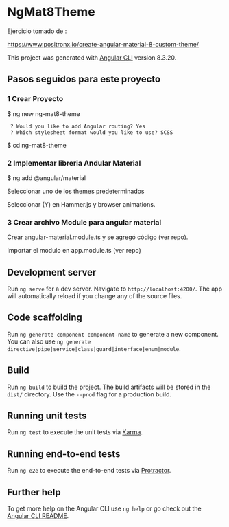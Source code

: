 # NgMat8Theme

Ejercicio tomado de :

https://www.positronx.io/create-angular-material-8-custom-theme/

This project was generated with [Angular CLI](https://github.com/angular/angular-cli) version 8.3.20.

## Pasos seguidos para este proyecto


### 1 Crear Proyecto

$ ng new ng-mat8-theme

```
 ? Would you like to add Angular routing? Yes
 ? Which stylesheet format would you like to use? SCSS
```

$ cd ng-mat8-theme

### 2 Implementar libreria Andular Material

$ ng add @angular/material

Seleccionar uno de los themes predeterminados

Seleccionar (Y) en Hammer.js y browser animations.

### 3 Crear archivo Module para angular material

Crear angular-material.module.ts y se agregó código (ver repo).

Importar el modulo en app.module.ts (ver repo)


## Development server

Run `ng serve` for a dev server. Navigate to `http://localhost:4200/`. The app will automatically reload if you change any of the source files.

## Code scaffolding

Run `ng generate component component-name` to generate a new component. You can also use `ng generate directive|pipe|service|class|guard|interface|enum|module`.

## Build

Run `ng build` to build the project. The build artifacts will be stored in the `dist/` directory. Use the `--prod` flag for a production build.

## Running unit tests

Run `ng test` to execute the unit tests via [Karma](https://karma-runner.github.io).

## Running end-to-end tests

Run `ng e2e` to execute the end-to-end tests via [Protractor](http://www.protractortest.org/).

## Further help

To get more help on the Angular CLI use `ng help` or go check out the [Angular CLI README](https://github.com/angular/angular-cli/blob/master/README.md).
